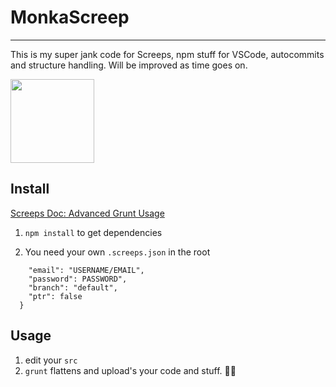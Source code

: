 # MonkaScreep
--- 

This is my super jank code for Screeps, npm stuff for VSCode, autocommits and structure handling. Will be improved as time goes on.  

<IMG src='https://i.redd.it/wg5hpiv0whf01.jpg' style='width:134px'>


## Install
[Screeps Doc: Advanced Grunt Usage ](https://docs.screeps.com/contributed/advanced_grunt.html)

1. `npm install` to get dependencies

2. You need your own `.screeps.json` in the root

```{
    "email": "USERNAME/EMAIL",
    "password": PASSWORD",
    "branch": "default",
    "ptr": false
  }
```


## Usage

1. edit your `src`
2. `grunt` flattens and upload's your code and stuff. 🤷‍♀️


